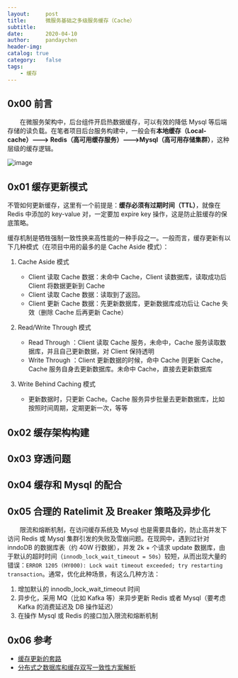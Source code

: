 ```yaml
---
layout:     post
title:      微服务基础之多级服务缓存（Cache）
subtitle:
date:       2020-04-10
author:     pandaychen
header-img:
catalog: true
category:   false
tags:
    - 缓存
---
```



##	0x00 前言

&emsp;&emsp;在微服务架构中，后台组件开启热数据缓存，可以有效的降低 Mysql 等后端存储的读负载。在笔者项目后台服务构建中，一般会有**本地缓存（Local-cache）---> Redis（高可用缓存服务）--->Mysql（高可用存储集群）**，这种层级的缓存逻辑。

![image](https://s1.ax1x.com/2020/04/17/JeS9bt.png)

##	0x01	缓存更新模式

不管如何更新缓存，这里有一个前提是：**缓存必须有过期时间（TTL）**，就像在 Redis 中添加的 key-value 对，一定要加 expire key 操作，这是防止脏缓存的保底策略。

缓存机制是牺牲强制一致性换来高性能的一种手段之一。一般而言，缓存更新有以下几种模式（在项目中用的最多的是 Cache Aside 模式）：

1.	Cache Aside 模式
    -   Client 读取 Cache 数据：未命中 Cache，Client 读数据库，读取成功后 Client 将数据更新到 Cache
    -   Client 读取 Cache 数据：读取到了返回。
    -   Client 更新 Cache 数据：先更新数据库，更新数据库成功后让 Cache 失效（删除 Cache 后再更新 Cache）

2.	Read/Write Through 模式
    -   Read Through ：Client 读取 Cache 服务，未命中，Cache 服务读取数据库，并且自己更新数据，对 Client 保持透明
    -   Write Through ：Client 更新数据的时候，命中 Cache 则更新 Cache，Cache 服务自身去更新数据库。未命中 Cache，直接去更新数据库

3.	Write Behind Caching 模式
    -   更新数据时，只更新 Cache。Cache 服务异步批量去更新数据库，比如按照时间周期，定期更新一次，等等


##	0x02	缓存架构构建


##	0x03	穿透问题


##	0x04 	缓存和 Mysql 的配合


##	0x05 合理的 Ratelimit 及 Breaker 策略及异步化
&emsp;&emsp;限流和熔断机制，在访问缓存系统及 Mysql 也是需要具备的，防止高并发下访问 Redis 或 Mysql 集群引发的失败及雪崩问题。在现网中，遇到过针对 inndoDB 的数据库表（约 40W 行数据），并发 2k + 个请求 update 数据库，由于默认的超时时间（`innodb_lock_wait_timeout = 50s`）较短，从而出现大量的错误：`ERROR 1205 (HY000): Lock wait timeout exceeded; try restarting transaction`。通常，优化此种场景，有这么几种方法：
1.	增加默认的 innodb_lock_wait_timeout 时间
2.	异步化，采用 MQ（比如 Kafka 等）来异步更新 Redis 或者 Mysql（要考虑 Kafka 的消费延迟及 DB 操作延迟）
3.	在操作 Mysql 或 Redis 的接口加入限流和熔断机制

##	0x06	参考
-	[缓存更新的套路](https://coolshell.cn/articles/17416.html)
-	[分布式之数据库和缓存双写一致性方案解析](https://www.cnblogs.com/rjzheng/p/9041659.html?hmsr=joyk.com&utm_source=joyk.com&utm_medium=referral)